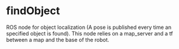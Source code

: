 findObject
==========

ROS node for object localization (A pose is published every time an specified object is found). This node relies on a map_server and a tf between a map and the base of the robot.
